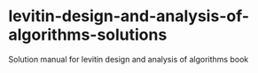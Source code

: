 # levitin-design-and-analysis-of-algorithms-solutions
Solution manual for levitin design and analysis of algorithms book
